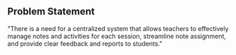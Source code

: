 ## Problem Statement
"There is a need for a centralized system that allows teachers to effectively manage notes and activities for each session, streamline note assignment, and provide clear feedback and reports to students."
